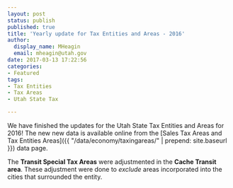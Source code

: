 ```yaml
---
layout: post
status: publish
published: true
title: 'Yearly update for Tax Entities and Areas - 2016'
author:
  display_name: MHeagin
  email: mheagin@utah.gov
date: 2017-03-13 17:22:56
categories:
- Featured
tags:
- Tax Entities
- Tax Areas
- Utah State Tax

---
```


We have finished the updates for the Utah State Tax Entities and Areas for 2016! 
The new new data is available online from the [Sales Tax Areas and Tax Entities Areas]({{ "/data/economy/taxingareas/" | prepend: site.baseurl }}) data page.

The **Transit Special Tax Areas** were adjustmented in the **Cache Transit area**. These adjustment were done to _exclude_ areas incorporated into the cities that surrounded the entity.

